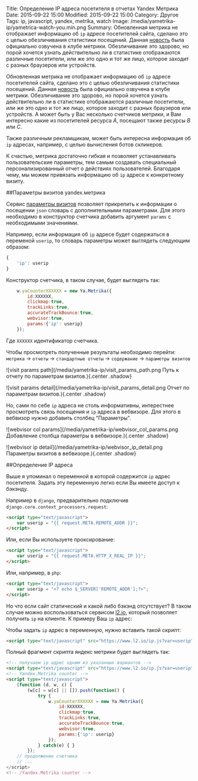 Title: Определение IP адреса посетителя в отчетах Yandex Метрика
Date: 2015-09-22 15:00
Modified: 2015-09-22 15:00
Category: Другое
Tags: ip, javascript, yandex, metrika, watch
Image: /media/yametrika-ip/yametrica-watch-you.min.png
Summary:
    Обновленная метрика не отображает информацию об `ip` адресе посетителей
    сайта, сделано это с целью обезличивания статистики посещений. Данная
    [новость](http://clubs.ya.ru/metrika/replies.xml?item_no=10888) была
    официально озвучена в клубе метрики. Обезличивание это здорово, но порой
    хочется узнать действительно ли в статистике отображаются различные
    посетители, или же это одно и тот же лицо, которое заходит с разных
    браузеров или устройств.

Обновленная метрика не отображает информацию об `ip` адресе посетителей
сайта, сделано это с целью обезличивания статистики посещений. Данная
[новость](http://clubs.ya.ru/metrika/replies.xml?item_no=10888) была
официально озвучена в клубе метрики. Обезличивание это здорово, но порой
хочется узнать действительно ли в статистике отображаются различные
посетители, или же это одно и тот же лицо, которое заходит с разных
браузеров или устройств. А может быть у Вас несколько счетчиков метрики, и Вам
интересно какие из посетителей ресурса *A*, посещают также ресурсы *B* или *C*.

Также различным рекламщикам, может быть интересна информация об `ip` адресах,
например, с целью вычисления ботов скликеров. 

К счастью, метрика достаточно гибкая и позволяет устанавливать
пользовательские параметры, тем самым создавать специальный
персонализированный отчет о действиях пользователей. Благодаря чему,
мы можем привязать информацию об `ip` адресе к конкретному визиту. 

##Параметры визитов yandex.метрика

Сервис [параметры визитов](https://yandex.ru/support/metrika/reports/visit-params.xml)
позволяет прикрепить к информации о посещении `json` словарь с дополнительными
параметрами. Для этого необходимо в конструктор счетчика добавить аргумент
`params` с необходимыми значениями.

Например, если информация об `ip` адресе будет содержаться в переменой
`userip`, то словарь параметры может выглядеть следующим образом:

```javascript
{
    'ip': userip
}
```

Конструктор счетчика, в таком случае, будет выглядеть так:

```javascript
    w.yaCounterXXXXXX = new Ya.Metrika({
        id:XXXXXX,
        clickmap:true,
        trackLinks:true,
        accurateTrackBounce:true,
        webvisor:true,
        params:{'ip': userip}
    });
```

Где `XXXXXX` идентификатор счетчика.

Чтобы просмотреть полученные результаты необходимо перейти: `метрика` &rarr;
`отчеты` &rarr; `стандартные отчеты` &rarr; `содержание` &rarr;
`параметры визитов`

![visit params path](/media/yametrika-ip/visit_params_path.png
Путь к отчету по параметрам визитов.){.center .shadow}

![visit params detail](/media/yametrika-ip/visit_params_detail.png
Отчет по параметрам визитов.){.center .shadow}

Но, сами по себе `ip` адреса не столь информативны, интерестнее просмотреть
связь посещения и `ip` адреса в вебвизоре. Для этого в вебвизор нужно добавить
столбец "Параметры".

![webvisor col params](/media/yametrika-ip/webvisor_col_params.png
Добавление столбца параметры в вебвизоре.){.center .shadow}

![webvisor ip detail](/media/yametrika-ip/webvisor_ip_detail.png
Параметры визитов в вебвизоре.){.center .shadow}

##Определение IP адреса

Выше я упоминал о переменной в которой содержится `ip` адрес посетителя.
Задать эту переменную легко если Вы имеете доступ к бэкэнду.

Например в `django`, предварительно подключив
`django.core.context_processors.request`:

```html
<script type="text/javascript">
    var userip = "{{ request.META.REMOTE_ADDR }}";
</script>
```

Или, если Вы используете проксирование:

```html
<script type="text/javascript">
    var userip = "{{ request.META.HTTP_X_REAL_IP }}";
</script>
```

Или, например, в `php`:

```html
<script type="text/javascript">
    var userip = "<? echo $_SERVER['REMOTE_ADDR'];?>";
</script>
```

Но что если сайт статический и какой либо бэкэнд отсутствует? В таком случае
можно воспользоваться сервисом [l2.io](https://l2.io), который позволяет
получить `ip` на клиенте. К примеру Ваш `ip` адрес:
**<script type="text/javascript" src="https://www.l2.io/ip.js"></script>**

Чтобы задать `ip` адрес в переменную, нужно вставить такой скрипт:

```html
<script type="text/javascript" src="https://www.l2.io/ip.js?var=userip"></script>
```

Полный фрагмент скрипта яндекс метрики будет выглядеть так:

```html
<!-- получаем ip адрес одним из указанных вариантов -->
<script type="text/javascript" src="https://www.l2.io/ip.js?var=userip"></script>
<!-- Yandex.Metrika counter -->
<script type="text/javascript">
    (function (d, w, c) {
        (w[c] = w[c] || []).push(function() {
            try {
                w.yaCounterXXXXXX = new Ya.Metrika({
                    id:XXXXXX,
                    clickmap:true,
                    trackLinks:true,
                    accurateTrackBounce:true,
                    webvisor:true,
                    params:{'ip': userip}
                });
            } catch(e) { }
        });
    // продолжение счетчика
    // ...
</script>
<!-- /Yandex.Metrika counter -->
```
